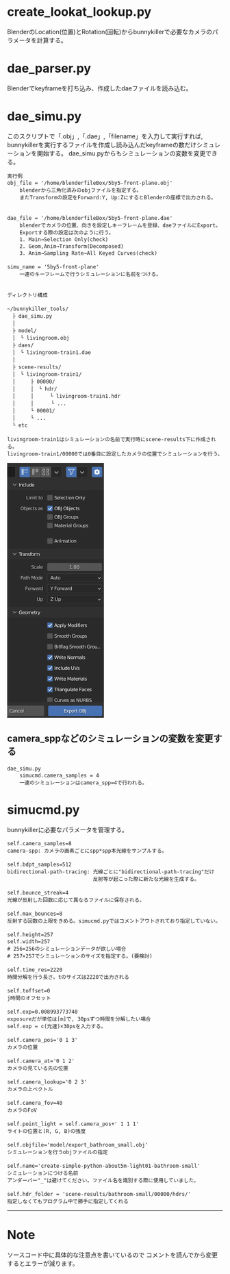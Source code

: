 # create_lookat_lookup.py
 BlenderのLocation(位置)とRotation(回転)からbunnykillerで必要なカメラのパラメータを計算する。

  
# dae_parser.py
Blenderでkeyframeを打ち込み、作成したdaeファイルを読み込む。
  
  
# dae_simu.py
このスクリプトで「.obj」,「.dae」,「filename」を入力して実行すれば,  
bunnykillerを実行するファイルを作成し読み込んだkeyframeの数だけシミュレーションを開始する。
dae_simu.pyからもシミュレーションの変数を変更できる。
```
実行例
obj_file = '/home/blenderfileBox/5by5-front-plane.obj'
    blenderから三角化済みのobjファイルを指定する。 
    またTransformの設定をForward:Y, Up:ZにするとBlenderの座標で出力される。


dae_file = '/home/blenderfileBox/5by5-front-plane.dae'
    blenderでカメラの位置、向きを設定しキーフレームを登録、daeファイルにExport。
    Exportする際の設定は次のように行う。
    1. Main→Selection Only(check)
    2. Geom,Anim→Transform(Decomposed)
    3. Anim→Sampling Rate→All Keyed Curves(check)

simu_name = '5by5-front-plane'
    一連のキーフレームで行うシミュレーションに名前をつける。


ディレクトリ構成

~/bunnykiller_tools/
　├ dae_simu.py
　│
　├ model/
　│　└ livingroom.obj
　├ daes/
　│　└ livingroom-train1.dae
　│
　├ scene-results/
　│　└ livingroom-train1/
　│　　　├ 00000/
　│　　　│　└ hdr/
　│　　　│ 　 　└ livingroom-train1.hdr
　│　　　│ 　   └ ...
　│　　　└ 00001/
　│　　　└ ...
　└ etc

livingroom-train1はシミュレーションの名前で実行時にscene-results下に作成される。
livingroom-train1/00000では0番目に設定したカメラの位置でシミュレーションを行う。
```
![obj-export-settings](imgs/obj-export-settings.png)

## camera_sppなどのシミュレーションの変数を変更する

```
dae_simu.py
    simucmd.camera_samples = 4
    一連のシミュレーションはcamera_spp=4で行われる。

```

# simucmd.py
bunnykillerに必要なパラメータを管理する。
```
self.camera_samples=8
camera-spp: カメラの画素ごとにspp*spp本光線をサンプルする。

self.bdpt_samples=512
bidirectional-path-tracing: 光線ごとに"bidirectional-path-tracing"だけ
                            反射等が起こった際に新たな光線を生成する。

self.bounce_streak=4
光線が反射した回数に応じて異なるファイルに保存される。

self.max_bounces=8
反射する回数の上限をきめる。simucmd.pyではコメントアウトされており指定していない。

self.height=257
self.width=257
# 256×256のシミュレーションデータが欲しい場合
# 257×257でシミュレーションのサイズを指定する。(要検討)

self.time_res=2220
時間分解を行う長さ。tのサイズは2220で出力される

self.toffset=0
j時間のオフセット

self.exp=0.008993773740
exposureだが単位は[m]で, 30psずつ時間を分解したい場合
self.exp = c(光速)×30psを入力する。

self.camera_pos='0 1 3'
カメラの位置

self.camera_at='0 1 2'
カメラの見ている先の位置

self.camera_lookup='0 2 3'
カメラの上ベクトル

self.camera_fov=40
カメラのFoV

self.point_light = self.camera_pos+' 1 1 1'
ライトの位置と(R, G, B)の強度

self.objfile='model/export_bathroom_small.obj'
シミュレーションを行うobjファイルの指定

self.name='create-simple-python-about5m-light01-bathroom-small'
シミュレーションにつける名前
アンダーバー"_"は避けてください。ファイル名を識別する際に使用していました。

self.hdr_folder = 'scene-results/bathroom-small/00000/hdrs/'
指定しなくてもプログラム中で勝手に指定してくれる

```
---
  
# Note
ソースコード中に具体的な注意点を書いているので
コメントを読んでから変更するとエラーが減ります。
